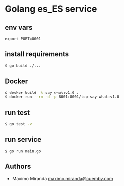 # Golang es_ES service

## env vars

```
export PORT=8001 
```

## install requirements

```bash
$ go build ./...
```

## Docker

```bash
$ docker build -t say-what:v1.0 .
$ docker run --rm -d -p 8001:8001/tcp say-what:v1.0
```

## run test

```bash
$ go test -v
```

## run service

```
$ go run main.go
```

## Authors

* Maximo Miranda <maximo.miranda@cuemby.com>